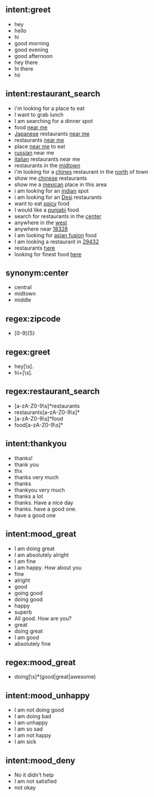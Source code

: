 ## intent:greet
- hey
- hello
- hi
- good morning
- good evening
- good afternoon
- hey there
- hi there
- hii

## intent:restaurant_search
- i'm looking for a place to eat
- I want to grab lunch 
- I am searching for a dinner spot
- food [near me](location)
- [Japanese](cuisine) restaurants [near me](location:here)
- restaurants [near me](location)
- place [near me](location) to eat
- [russian](cuisine) near me
- [italian](cuisine) restaurants near me
- restaurants in the [midtown](location)
- i'm looking for a [chines](cuisine:chinese) restaurant in the [north](location) of town
- show me [chinese](cuisine) restaurants
- show me a [mexican](cuisine) place in this area
- i am looking for an [indian](cuisine) spot
- i am looking for an [Desi](cuisine:indian) restaurants
- want to eat [spicy](cuisine:indian) food
- I would like a [punjabi](cuisine:indian) food
- search for restaurants in the [center](location)
- anywhere in the [west](location)
- anywhere near [18328](zipcode)
- I am looking for [asian fusion](cuisine) food
- I am looking a restaurant in [29432](zipcode)
- restaurants [here](location)
- looking for finest food [here](location)

## synonym:center
- central
- midtown
- middle

## regex:zipcode
- [0-9]{5}

## regex:greet
- hey[\s]*.*
- hi+[\s]*.*

## regex:restaurant_search
- [a-zA-Z0-9\s]*restaurants 
- restaurants[a-zA-Z0-9\s]*
- [a-zA-Z0-9\s]*food
- food[a-zA-Z0-9\s]*

## intent:thankyou
- thanks!
- thank you
- thx
- thanks very much
- thanks
- thankyou very much
- thanks a lot
- thanks. Have a nice day
- thanks. have a good one.
- have a good one

## intent:mood_great
- I am doing great
- I am absolutely alright
- I am fine
- I am happy. How about you
- fine
- alright
- good
- going good
- doing good
- happy
- superb
- All good. How are you?
- great
- doing great
- I am good
- absolutely fine

## regex:mood_great
- doing[\s]*(good|great|awesome)

## intent:mood_unhappy
- I am not doing good
- I am doing bad
- I am unhappy
- I am so sad
- I am not happy
- I am sick

## intent:mood_deny
- No it didn't help
- I am not satisfied
- not okay

